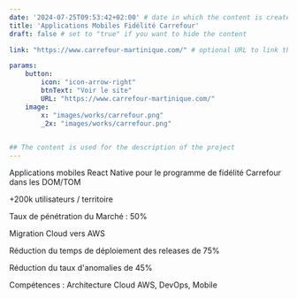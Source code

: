 ```yaml
---
date: '2024-07-25T09:53:42+02:00' # date in which the content is created - defaults to "today"
title: 'Applications Mobiles Fidélité Carrefour'
draft: false # set to "true" if you want to hide the content 

link: "https://www.carrefour-martinique.com/" # optional URL to link the logo to

params:
    button:
        icon: "icon-arrow-right"
        btnText: "Voir le site"
        URL: "https://www.carrefour-martinique.com/"
    image:  
        x: "images/works/carrefour.png"
        _2x: "images/works/carrefour.png"
    

## The content is used for the description of the project
---
```


Applications mobiles React Native pour le programme de fidélité Carrefour dans les DOM/TOM

+200k utilisateurs / territoire

Taux de pénétration du Marché : 50%

Migration Cloud vers AWS

Réduction du temps de déploiement des releases de 75%

Réduction du taux d'anomalies de 45%

Compétences : Architecture Cloud AWS, DevOps, Mobile
